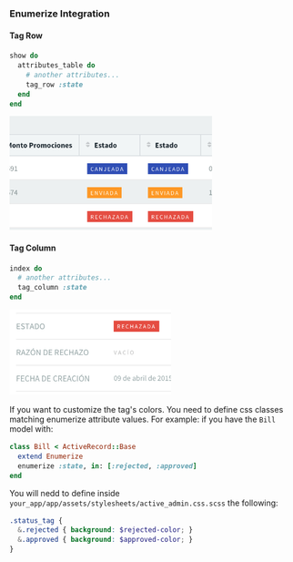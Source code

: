 ### Enumerize Integration

#### Tag Row

```ruby
show do
  attributes_table do
    # another attributes...
    tag_row :state
  end
end
```

<img src="./images/enumerize-tag-row-example.png" height="200" />

#### Tag Column

```ruby
index do
  # another attributes...
  tag_column :state
end
```

<img src="./images/enumerize-tag-column-example.png" height="150" />

If you want to customize the tag's colors. You need to define css classes matching enumerize attribute values. For example: if you have the `Bill` model with:

```ruby
class Bill < ActiveRecord::Base
  extend Enumerize
  enumerize :state, in: [:rejected, :approved]
end
```

You will nedd to define inside `your_app/app/assets/stylesheets/active_admin.css.scss` the following:

```scss
.status_tag {
  &.rejected { background: $rejected-color; }
  &.approved { background: $approved-color; }
}
```
